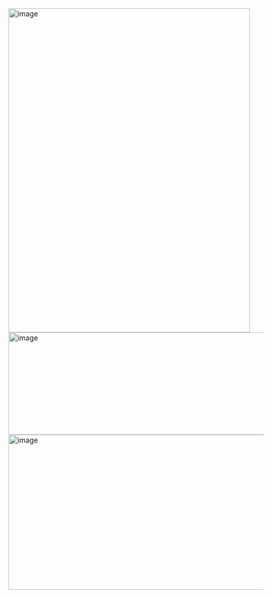 <img width="477" height="640" alt="image" src="https://github.com/user-attachments/assets/158cd96a-4039-454e-a07c-b76176ab7d8a" />
<img width="1227" height="202" alt="image" src="https://github.com/user-attachments/assets/b1a33ecd-cc4a-4020-915e-fefc7659791a" />
<img width="1502" height="306" alt="image" src="https://github.com/user-attachments/assets/08c25b16-0550-498c-9a70-16d9098e1358" />

